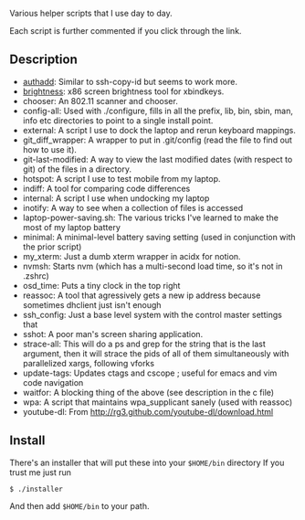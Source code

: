 Various helper scripts that I use day to day.

Each script is further commented if you click through the link.

## Description

 * <a href='https://github.com/kristopolous/tools/blob/master/bin/authadd'>authadd</a>: Similar to ssh-copy-id but seems to work more.
 * <a href='https://github.com/kristopolous/tools/blob/master/bin/brightness'>brightness</a>: x86 screen brightness tool for xbindkeys.
 * chooser: An 802.11 scanner and chooser.
 * config-all: Used with ./configure, fills in all the prefix, lib, bin, sbin, man, info etc directories to point to a single install point.
 * external: A script I use to dock the laptop and rerun keyboard mappings.
 * git_diff_wrapper: A wrapper to put in .git/config (read the file to find out how to use it).
 * git-last-modified: A way to view the last modified dates (with respect to git) of the files in a directory.
 * hotspot: A script I use to test mobile from my laptop.
 * indiff: A tool for comparing code differences
 * internal: A script I use when undocking my laptop
 * inotify: A way to see when a collection of files is accessed
 * laptop-power-saving.sh: The various tricks I've learned to make the most of my laptop battery
 * minimal: A minimal-level battery saving setting (used in conjunction with the prior script)
 * my_xterm: Just a dumb xterm wrapper in acidx for notion.
 * nvmsh: Starts nvm (which has a multi-second load time, so it's not in .zshrc)
 * osd_time: Puts a tiny clock in the top right
 * reassoc: A tool that agressively gets a new ip address because sometimes dhclient just isn't enough
 * ssh_config: Just a base level system with the control master settings that
 * sshot: A poor man's screen sharing application.
 * strace-all: This will do a ps and grep for the string that is the last argument, then it will strace the pids of all of them simultaneously with parallelized xargs, following vforks
 * update-tags: Updates ctags and cscope ; useful for emacs and vim code navigation
 * waitfor: A blocking thing of the above (see description in the c file)
 * wpa: A script that maintains wpa_supplicant sanely (used with reassoc)
 * youtube-dl: From http://rg3.github.com/youtube-dl/download.html

## Install

There's an installer that will put these into your `$HOME/bin` directory
If you trust me just run

    $ ./installer

And then add `$HOME/bin` to your path.
